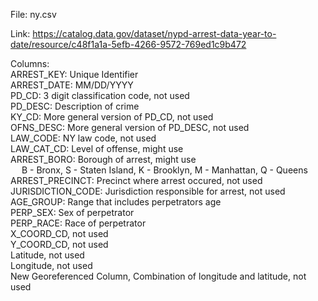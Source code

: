 File: ny.csv

Link: https://catalog.data.gov/dataset/nypd-arrest-data-year-to-date/resource/c48f1a1a-5efb-4266-9572-769ed1c9b472

Columns:\
ARREST_KEY: Unique Identifier\
ARREST_DATE: MM/DD/YYYY\
PD_CD: 3 digit classification code, not used\
PD_DESC: Description of crime\
KY_CD: More general version of PD_CD, not used\
OFNS_DESC: More general version of PD_DESC, not used\
LAW_CODE: NY law code, not used\
LAW_CAT_CD: Level of offense, might use\
ARREST_BORO: Borough of arrest, might use\
&emsp; B - Bronx, S - Staten Island, K - Brooklyn, M - Manhattan, Q - Queens\
ARREST_PRECINCT: Precinct where arrest occured, not used\
JURISDICTION_CODE: Jurisdiction responsible for arrest, not used\
AGE_GROUP: Range that includes perpetrators age\
PERP_SEX: Sex of perpetrator\
PERP_RACE: Race of perpetrator\
X_COORD_CD, not used\
Y_COORD_CD, not used\
Latitude, not used\
Longitude, not used\
New Georeferenced Column, Combination of longitude and latitude, not used

